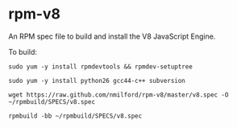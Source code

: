 rpm-v8
======

An RPM spec file to build and install the V8 JavaScript Engine.

To build:

`sudo yum -y install rpmdevtools && rpmdev-setuptree`

`sudo yum -y install python26 gcc44-c++ subversion`

`wget https://raw.github.com/nmilford/rpm-v8/master/v8.spec -O ~/rpmbuild/SPECS/v8.spec`

`rpmbuild -bb ~/rpmbuild/SPECS/v8.spec`
